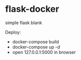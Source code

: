 # flask-docker
simple flask blank

Deploy:
* docker-compose build
* docker-compose up -d
* open 127.0.0.1:5000 in browser
